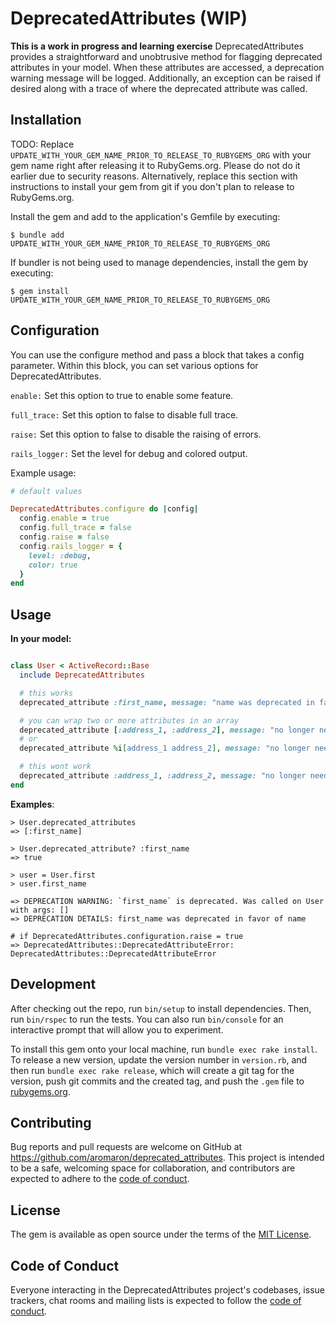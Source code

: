 # DeprecatedAttributes (WIP)

**This is a work in progress and learning exercise** DeprecatedAttributes provides a straightforward and unobtrusive method for flagging deprecated attributes in your model. When these attributes are accessed, a deprecation warning message will be logged. Additionally, an exception can be raised if desired along with a trace of where the deprecated attribute was called.

## Installation

TODO: Replace `UPDATE_WITH_YOUR_GEM_NAME_PRIOR_TO_RELEASE_TO_RUBYGEMS_ORG` with your gem name right after releasing it to RubyGems.org. Please do not do it earlier due to security reasons. Alternatively, replace this section with instructions to install your gem from git if you don't plan to release to RubyGems.org.

Install the gem and add to the application's Gemfile by executing:

    $ bundle add UPDATE_WITH_YOUR_GEM_NAME_PRIOR_TO_RELEASE_TO_RUBYGEMS_ORG

If bundler is not being used to manage dependencies, install the gem by executing:

    $ gem install UPDATE_WITH_YOUR_GEM_NAME_PRIOR_TO_RELEASE_TO_RUBYGEMS_ORG

## Configuration

You can use the configure method and pass a block that takes a config parameter. Within this block, you can set various options for DeprecatedAttributes.

`enable:` Set this option to true to enable some feature.

`full_trace:` Set this option to false to disable full trace.

`raise:` Set this option to false to disable the raising of errors.

`rails_logger:` Set the level for debug and colored output.

Example usage:

```ruby
# default values

DeprecatedAttributes.configure do |config|
  config.enable = true
  config.full_trace = false
  config.raise = false
  config.rails_logger = {
    level: :debug,
    color: true
  }
end

```

## Usage

**In your model:**

```ruby

class User < ActiveRecord::Base
  include DeprecatedAttributes

  # this works
  deprecated_attribute :first_name, message: "name was deprecated in favor of name"

  # you can wrap two or more attributes in an array
  deprecated_attribute [:address_1, :address_2], message: "no longer need for addressess"
  # or
  deprecated_attribute %i[address_1 address_2], message: "no longer need for addressess"

  # this wont work
  deprecated_attribute :address_1, :address_2, message: "no longer need for addressess"
end

```

**Examples**:

    > User.deprecated_attributes
    => [:first_name]

    > User.deprecated_attribute? :first_name
    => true

    > user = User.first
    > user.first_name

    => DEPRECATION WARNING: `first_name` is deprecated. Was called on User with args: []
    => DEPRECATION DETAILS: first_name was deprecated in favor of name

    # if DeprecatedAttributes.configuration.raise = true
    => DeprecatedAttributes::DeprecatedAttributeError: DeprecatedAttributes::DeprecatedAttributeError




## Development

After checking out the repo, run `bin/setup` to install dependencies. Then, run `bin/rspec` to run the tests. You can also run `bin/console` for an interactive prompt that will allow you to experiment.

To install this gem onto your local machine, run `bundle exec rake install`. To release a new version, update the version number in `version.rb`, and then run `bundle exec rake release`, which will create a git tag for the version, push git commits and the created tag, and push the `.gem` file to [rubygems.org](https://rubygems.org).

## Contributing

Bug reports and pull requests are welcome on GitHub at https://github.com/aromaron/deprecated_attributes. This project is intended to be a safe, welcoming space for collaboration, and contributors are expected to adhere to the [code of conduct](https://github.com/aromaron/deprecated_attributes/blob/main/CODE_OF_CONDUCT.md).

## License

The gem is available as open source under the terms of the [MIT License](https://opensource.org/licenses/MIT).

## Code of Conduct

Everyone interacting in the DeprecatedAttributes project's codebases, issue trackers, chat rooms and mailing lists is expected to follow the [code of conduct](https://github.com/aromaron/deprecated_attributes/blob/main/CODE_OF_CONDUCT.md).
